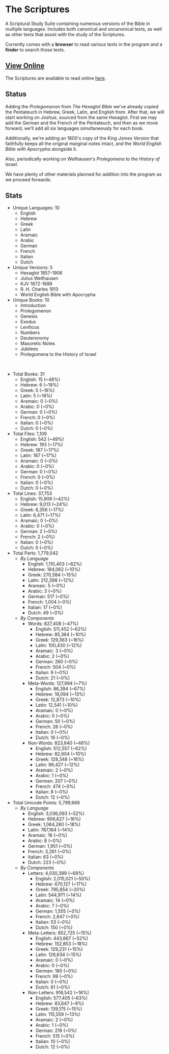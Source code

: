 # The Scriptures

A Scriptural Study Suite containing numerous versions of the Bible in multiple languages. Includes both canonical and uncanonical texts, as well as other texts that assist with the study of the Scriptures.

Currently comes with a **browser** to read various texts in the program and a **finder** to search those texts.

## **[View Online](https://r-neal-kelly.github.io/the_scriptures/)**

The Scriptures are available to read online [here](https://r-neal-kelly.github.io/the_scriptures/).

## Status

Adding the *Prolegomenon* from *The Hexaglot Bible* we've already copied the Pentateuch in Hebrew, Greek, Latin, and English from. After that, we will start working on *Joshua*, sourced from the same Hexaglot. First we may add the German and the French of the Pentateuch, and then as we move forward, we'll add all six languages simultaneously for each book.

Additionally, we're adding an 1800's copy of the *King James Version* that faithfully keeps all the original marginal notes intact, and the *World English Bible with Apocrypha* alongside it.

Also, periodically working on Wellhausen's *Prolegomena to the History of Israel*.

We have plenty of other materials planned for addition into the program as we proceed forwards.

## Stats

- Unique Languages: 10
    - English
    - Hebrew
    - Greek
    - Latin
    - Aramaic
    - Arabic
    - German
    - French
    - Italian
    - Dutch
- Unique Versions: 5
    - Hexaglot 1857-1906
    - Julius Wellhausen
    - KJV 1872-1888
    - R. H. Charles 1913
    - World English Bible with Apocrypha
- Unique Books: 10
    - Introduction
    - Prolegomenon
    - Genesis
    - Exodus
    - Leviticus
    - Numbers
    - Deuteronomy
    - Masoretic Notes
    - Jubilees
    - Prolegomena to the History of Israel

<br>

- Total Books: 31
    - English: 15 (~48%)
    - Hebrew: 6 (~19%)
    - Greek: 5 (~16%)
    - Latin: 5 (~16%)
    - Aramaic: 0 (~0%)
    - Arabic: 0 (~0%)
    - German: 0 (~0%)
    - French: 0 (~0%)
    - Italian: 0 (~0%)
    - Dutch: 0 (~0%)
- Total Files: 1,109
    - English: 542 (~49%)
    - Hebrew: 193 (~17%)
    - Greek: 187 (~17%)
    - Latin: 187 (~17%)
    - Aramaic: 0 (~0%)
    - Arabic: 0 (~0%)
    - German: 0 (~0%)
    - French: 0 (~0%)
    - Italian: 0 (~0%)
    - Dutch: 0 (~0%)
- Total Lines: 37,753
    - English: 15,909 (~42%)
    - Hebrew: 9,013 (~24%)
    - Greek: 6,356 (~17%)
    - Latin: 6,471 (~17%)
    - Aramaic: 0 (~0%)
    - Arabic: 0 (~0%)
    - German: 2 (~0%)
    - French: 2 (~0%)
    - Italian: 0 (~0%)
    - Dutch: 0 (~0%)
- Total Parts: 1,779,042
    - <i>By Language</i>
        - English: 1,110,403 (~62%)
        - Hebrew: 184,062 (~10%)
        - Greek: 270,584 (~15%)
        - Latin: 212,398 (~12%)
        - Aramaic: 5 (~0%)
        - Arabic: 3 (~0%)
        - German: 517 (~0%)
        - French: 1,004 (~0%)
        - Italian: 17 (~0%)
        - Dutch: 49 (~0%)
    - <i>By Components</i>
        - Words: 827,408 (~47%)
            - English: 511,452 (~62%)
            - Hebrew: 85,364 (~10%)
            - Greek: 129,363 (~16%)
            - Latin: 100,430 (~12%)
            - Aramaic: 3 (~0%)
            - Arabic: 2 (~0%)
            - German: 260 (~0%)
            - French: 504 (~0%)
            - Italian: 9 (~0%)
            - Dutch: 21 (~0%)
        - Meta-Words: 127,994 (~7%)
            - English: 86,394 (~67%)
            - Hebrew: 16,094 (~13%)
            - Greek: 12,873 (~10%)
            - Latin: 12,541 (~10%)
            - Aramaic: 0 (~0%)
            - Arabic: 0 (~0%)
            - German: 50 (~0%)
            - French: 26 (~0%)
            - Italian: 0 (~0%)
            - Dutch: 16 (~0%)
        - Non-Words: 823,640 (~46%)
            - English: 512,557 (~62%)
            - Hebrew: 82,604 (~10%)
            - Greek: 128,348 (~16%)
            - Latin: 99,427 (~12%)
            - Aramaic: 2 (~0%)
            - Arabic: 1 (~0%)
            - German: 207 (~0%)
            - French: 474 (~0%)
            - Italian: 8 (~0%)
            - Dutch: 12 (~0%)
- Total Unicode Points: 5,799,666
    - <i>By Language</i>
        - English: 3,036,093 (~52%)
        - Hebrew: 906,627 (~16%)
        - Greek: 1,064,260 (~18%)
        - Latin: 787,164 (~14%)
        - Aramaic: 16 (~0%)
        - Arabic: 8 (~0%)
        - German: 1,951 (~0%)
        - French: 3,261 (~0%)
        - Italian: 63 (~0%)
        - Dutch: 223 (~0%)
    - <i>By Components</i>
        - Letters: 4,030,399 (~69%)
            - English: 2,015,021 (~50%)
            - Hebrew: 670,127 (~17%)
            - Greek: 795,854 (~20%)
            - Latin: 544,971 (~14%)
            - Aramaic: 14 (~0%)
            - Arabic: 7 (~0%)
            - German: 1,555 (~0%)
            - French: 2,647 (~0%)
            - Italian: 53 (~0%)
            - Dutch: 150 (~0%)
        - Meta-Letters: 852,725 (~15%)
            - English: 443,667 (~52%)
            - Hebrew: 152,853 (~18%)
            - Greek: 129,231 (~15%)
            - Latin: 126,634 (~15%)
            - Aramaic: 0 (~0%)
            - Arabic: 0 (~0%)
            - German: 180 (~0%)
            - French: 99 (~0%)
            - Italian: 0 (~0%)
            - Dutch: 61 (~0%)
        - Non-Letters: 916,542 (~16%)
            - English: 577,405 (~63%)
            - Hebrew: 83,647 (~9%)
            - Greek: 139,175 (~15%)
            - Latin: 115,559 (~13%)
            - Aramaic: 2 (~0%)
            - Arabic: 1 (~0%)
            - German: 216 (~0%)
            - French: 515 (~0%)
            - Italian: 10 (~0%)
            - Dutch: 12 (~0%)
